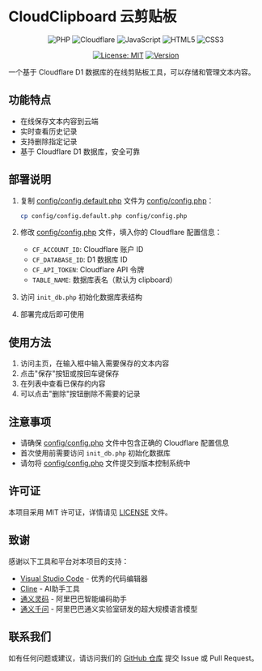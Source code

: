 # CloudClipboard 云剪贴板

<div align="center">

![PHP](https://img.shields.io/badge/PHP-777BB4?style=for-the-badge&logo=php&logoColor=white)
![Cloudflare](https://img.shields.io/badge/Cloudflare-F38020?style=for-the-badge&logo=cloudflare&logoColor=white)
![JavaScript](https://img.shields.io/badge/JavaScript-F7DF1E?style=for-the-badge&logo=javascript&logoColor=black)
![HTML5](https://img.shields.io/badge/HTML5-E34F26?style=for-the-badge&logo=html5&logoColor=white)
![CSS3](https://img.shields.io/badge/CSS3-1572B6?style=for-the-badge&logo=css3&logoColor=white)

[![License: MIT](https://img.shields.io/badge/License-MIT-yellow.svg?style=for-the-badge)](https://opensource.org/licenses/MIT)
[![Version](https://img.shields.io/badge/version-1.0-blue.svg?style=for-the-badge)](https://github.com/your-username/cloudclipboard)

</div>


一个基于 Cloudflare D1 数据库的在线剪贴板工具，可以存储和管理文本内容。

## 功能特点

- 在线保存文本内容到云端
- 实时查看历史记录
- 支持删除指定记录
- 基于 Cloudflare D1 数据库，安全可靠

## 部署说明

1. 复制 [config/config.default.php](file:///config/config.default.php) 文件为 [config/config.php](file:///config/config.php)：
   ```bash
   cp config/config.default.php config/config.php
   ```

2. 修改 [config/config.php](file:///config/config.php) 文件，填入你的 Cloudflare 配置信息：
   - `CF_ACCOUNT_ID`: Cloudflare 账户 ID
   - `CF_DATABASE_ID`: D1 数据库 ID
   - `CF_API_TOKEN`: Cloudflare API 令牌
   - `TABLE_NAME`: 数据库表名（默认为 clipboard）

3. 访问 `init_db.php` 初始化数据库表结构

4. 部署完成后即可使用

## 使用方法

1. 访问主页，在输入框中输入需要保存的文本内容
2. 点击"保存"按钮或按回车键保存
3. 在列表中查看已保存的内容
4. 可以点击"删除"按钮删除不需要的记录

## 注意事项

- 请确保 [config/config.php](file:///config/config.php) 文件中包含正确的 Cloudflare 配置信息
- 首次使用前需要访问 `init_db.php` 初始化数据库
- 请勿将 [config/config.php](file:///config/config.php) 文件提交到版本控制系统中

## 许可证

本项目采用 MIT 许可证，详情请见 [LICENSE](file:///LICENSE) 文件。

## 致谢

感谢以下工具和平台对本项目的支持：

- [Visual Studio Code](https://code.visualstudio.com/) - 优秀的代码编辑器
- [Cline](https://github.com/cline/cline.git) - AI助手工具
- [通义灵码](https://tongyi.aliyun.com/lingma/) - 阿里巴巴智能编码助手
- [通义千问](https://tongyi.aliyun.com/qianwen/) - 阿里巴巴通义实验室研发的超大规模语言模型

## 联系我们

如有任何问题或建议，请访问我们的 [GitHub 仓库](https://github.com/lukechern/CloudClipboard) 提交 Issue 或 Pull Request。
